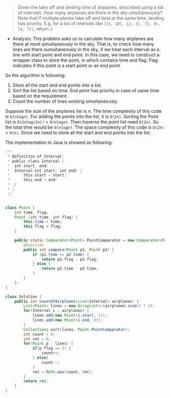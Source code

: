 > Given the take off and landing time of airplanes, described using a list of intervals. How many airplanes are there in the sky simultaneously?
> Note that if multiple planes take off and land at the same time, landing has priority. 
> E.g. for a list of intervals like `[[1, 10], [2, 3], [5, 8], [4, 7]]`, return `3`

- Analysis:
This problem asks us to calculate how many airplanes are there at most simultaneously in the sky. That is, to check how many lines are there
sumultaneously in the sky, if we treat each interval as a line with start point and end point. 
In this case, we need to construct a wrapper class to store the point, in which contains time and flag. Flag indicates if this point is a start point or an end point. 

So the algorithm is following:

1. Store all the start and end points into a list. 
2. Sort the list based on time. End point has priority in case of same time based on the requirement. 
3. Count the number of lines existing simultaneously. 

Suppose the size of the airplanes list is n. 
The time complexity of this code is `O(nlogn)`. For adding the points into the list, it is `O(2n)`. Sorting the Point list is `O(2nlog(2n))` = `O(nlogn)`.
Then traverse the point list need `O(2n)`. So the total time would be `O(nlogn)`. 
The space complexity of this code is `O(2n)` = `O(n)`. Since we need to store all the start and end points into the list. 


The implementation in Java is showed as following:

``` Java
/**
 * Definition of Interval:
 * public class Interval {
 *  int start, end;
 *	Interval(int start, int end) {
 *		this.start = start;
 * 		this.end = end;
 *	}
 * }
 */


class Point {
	int time, flag;
	Point (int time, int flag) {
		this.time = time;
		this.flag = flag;
	}

	public static Comparator<Point> PointComparator = new Comparator<Point>() {
		@Override
		public int compare(Point p1, Point p2) {
			if (p1.time == p2.time) {
				return p1.flag - p2.flag;
			} else {
				return p1.time - p2.time;
			}
		}
	};
}

class Solution {
	public int countOfAirplanes(List<Interval> airplanes) {
		List<Point> lines = new ArrayList<>(airplanes.size() * 2);
		for(Interval i : airplanes) {
			lines.add(new Point(i.start, 1));
			lines.add(new Point(i.end, 0));
		}
		Collections.sort(lines, Point.PointComparator);
		int count = 0;
		int ret = 0;
		for(Point p : lines) {
			if(p.flag == 1) {
				count++;
			} else{
				count--;
			}
			ret = Math.max(count, ret);
		}
		return ret;
	}
}
```


